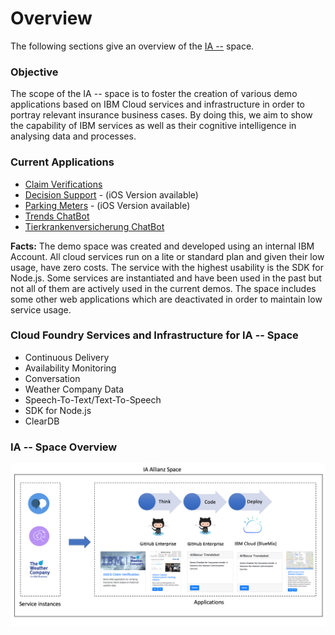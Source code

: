 # Overview
The following sections give an overview of the [IA --](https://iaallianz.mybluemix.net/) space.

### Objective
The scope of the IA -- space is to foster the creation of various demo applications based on IBM Cloud services and infrastructure in order to portray relevant insurance business cases. By doing this, we aim to show the capability of IBM services as well as their cognitive intelligence in analysing data and processes. 

### Current Applications
* [Claim Verifications](https://claimverification.mybluemix.net/)
* [Decision Support](http://agcs-decision.mybluemix.net/) - (iOS Version available) 
* [Parking Meters](http://agcs-parking-meter.mybluemix.net/) - (iOS Version available) 
* [Trends ChatBot](http://allsecchatbot.mybluemix.net/)
* [Tierkrankenversicherung ChatBot](http://agcs-tierkranken.mybluemix.net/)

**Facts:** The demo space was created and developed using an internal IBM Account. All cloud services run on a lite or standard plan and given their low usage, have zero costs. The service with the highest usability is the SDK for Node.js. Some services are instantiated and have been used in the past but not all of them are actively used in the current demos. The space includes some other web applications which are deactivated in order to maintain low service usage. 

### Cloud Foundry Services and Infrastructure for IA -- Space
* Continuous Delivery
* Availability Monitoring
* Conversation
* Weather Company Data
* Speech-To-Text/Text-To-Speech
* SDK for Node.js
* ClearDB

### IA -- Space Overview
<img src="IASpace.png" width="600">

